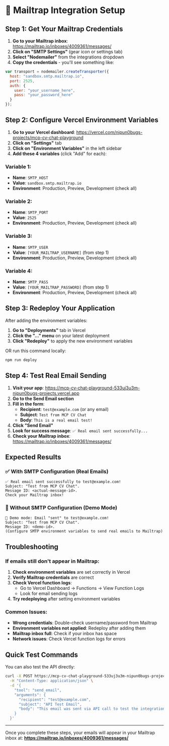 # 📧 Mailtrap Integration Setup

## Step 1: Get Your Mailtrap Credentials

1. **Go to your Mailtrap inbox**: https://mailtrap.io/inboxes/4009361/messages/
2. **Click on "SMTP Settings"** (gear icon or settings tab)
3. **Select "Nodemailer"** from the integrations dropdown
4. **Copy the credentials** - you'll see something like:

```javascript
var transport = nodemailer.createTransporter({
  host: "sandbox.smtp.mailtrap.io",
  port: 2525,
  auth: {
    user: "your_username_here",
    pass: "your_password_here"
  }
});
```

## Step 2: Configure Vercel Environment Variables

1. **Go to your Vercel dashboard**: https://vercel.com/nipun0bugs-projects/mcp-cv-chat-playground
2. **Click on "Settings"** tab
3. **Click on "Environment Variables"** in the left sidebar
4. **Add these 4 variables** (click "Add" for each):

### Variable 1:
- **Name**: `SMTP_HOST`
- **Value**: `sandbox.smtp.mailtrap.io`
- **Environment**: Production, Preview, Development (check all)

### Variable 2:
- **Name**: `SMTP_PORT`
- **Value**: `2525`
- **Environment**: Production, Preview, Development (check all)

### Variable 3:
- **Name**: `SMTP_USER`
- **Value**: `[YOUR_MAILTRAP_USERNAME]` (from step 1)
- **Environment**: Production, Preview, Development (check all)

### Variable 4:
- **Name**: `SMTP_PASS`
- **Value**: `[YOUR_MAILTRAP_PASSWORD]` (from step 1)
- **Environment**: Production, Preview, Development (check all)

## Step 3: Redeploy Your Application

After adding the environment variables:

1. **Go to "Deployments"** tab in Vercel
2. **Click the "..." menu** on your latest deployment
3. **Click "Redeploy"** to apply the new environment variables

OR run this command locally:
```bash
npm run deploy
```

## Step 4: Test Real Email Sending

1. **Visit your app**: https://mcp-cv-chat-playground-533uj3u3m-nipun0bugs-projects.vercel.app
2. **Go to the Send Email section**
3. **Fill in the form**:
   - **Recipient**: `test@example.com` (or any email)
   - **Subject**: `Test from MCP CV Chat`
   - **Body**: `This is a real email test!`
4. **Click "Send Email"**
5. **Look for success message**: `✅ Real email sent successfully...`
6. **Check your Mailtrap inbox**: https://mailtrap.io/inboxes/4009361/messages/

## Expected Results

### ✅ With SMTP Configuration (Real Emails)
```
✅ Real email sent successfully to test@example.com! 
Subject: "Test from MCP CV Chat". 
Message ID: <actual-message-id>. 
Check your Mailtrap inbox!
```

### 📧 Without SMTP Configuration (Demo Mode)
```
📧 Demo mode: Email "sent" to test@example.com! 
Subject: "Test from MCP CV Chat". 
Message ID: <demo-id>. 
(Configure SMTP environment variables to send real emails to Mailtrap)
```

## Troubleshooting

### If emails still don't appear in Mailtrap:

1. **Check environment variables** are set correctly in Vercel
2. **Verify Mailtrap credentials** are correct
3. **Check Vercel function logs**:
   - Go to Vercel Dashboard → Functions → View Function Logs
   - Look for email sending logs
4. **Try redeploying** after setting environment variables

### Common Issues:

- **Wrong credentials**: Double-check username/password from Mailtrap
- **Environment variables not applied**: Redeploy after adding them
- **Mailtrap inbox full**: Check if your inbox has space
- **Network issues**: Check Vercel function logs for errors

## Quick Test Commands

You can also test the API directly:

```bash
curl -X POST https://mcp-cv-chat-playground-533uj3u3m-nipun0bugs-projects.vercel.app/api/mcp \
  -H "Content-Type: application/json" \
  -d '{
    "tool": "send_email",
    "arguments": {
      "recipient": "test@example.com",
      "subject": "API Test Email",
      "body": "This email was sent via API call to test the integration."
    }
  }'
```

---

Once you complete these steps, your emails will appear in your Mailtrap inbox at:
**https://mailtrap.io/inboxes/4009361/messages/**